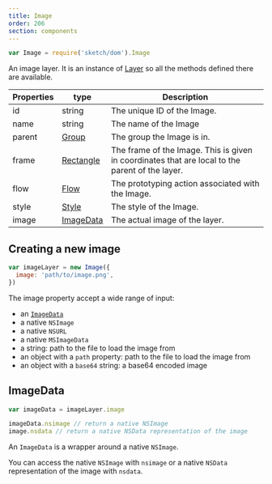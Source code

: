 ```yaml
---
title: Image
order: 206
section: components
---
```


```javascript
var Image = require('sketch/dom').Image
```

An image layer. It is an instance of [Layer](#layer) so all the methods defined there are available.

| Properties | type                    | Description                                                                                     |
| ---------- | ----------------------- | ----------------------------------------------------------------------------------------------- |
| id         | string                  | The unique ID of the Image.                                                                     |
| name       | string                  | The name of the Image                                                                           |
| parent     | [Group](#group)         | The group the Image is in.                                                                      |
| frame      | [Rectangle](#rectangle) | The frame of the Image. This is given in coordinates that are local to the parent of the layer. |
| flow       | [Flow](#flow)           | The prototyping action associated with the Image.                                               |
| style      | [Style](#style)         | The style of the Image.                                                                         |
| image      | [ImageData](#imagedata) | The actual image of the layer.                                                                  |

## Creating a new image

```javascript
var imageLayer = new Image({
  image: 'path/to/image.png',
})
```

The image property accept a wide range of input:

* an [`ImageData`](#imagedata)
* a native `NSImage`
* a native `NSURL`
* a native `MSImageData`
* a string: path to the file to load the image from
* an object with a `path` property: path to the file to load the image from
* an object with a `base64` string: a base64 encoded image

## ImageData

```javascript
var imageData = imageLayer.image

imageData.nsimage // return a native NSImage
image.nsdata // return a native NSData representation of the image
```

An `ImageData` is a wrapper around a native `NSImage`.

You can access the native `NSImage` with `nsimage` or a native `NSData` representation of the image with `nsdata`.
